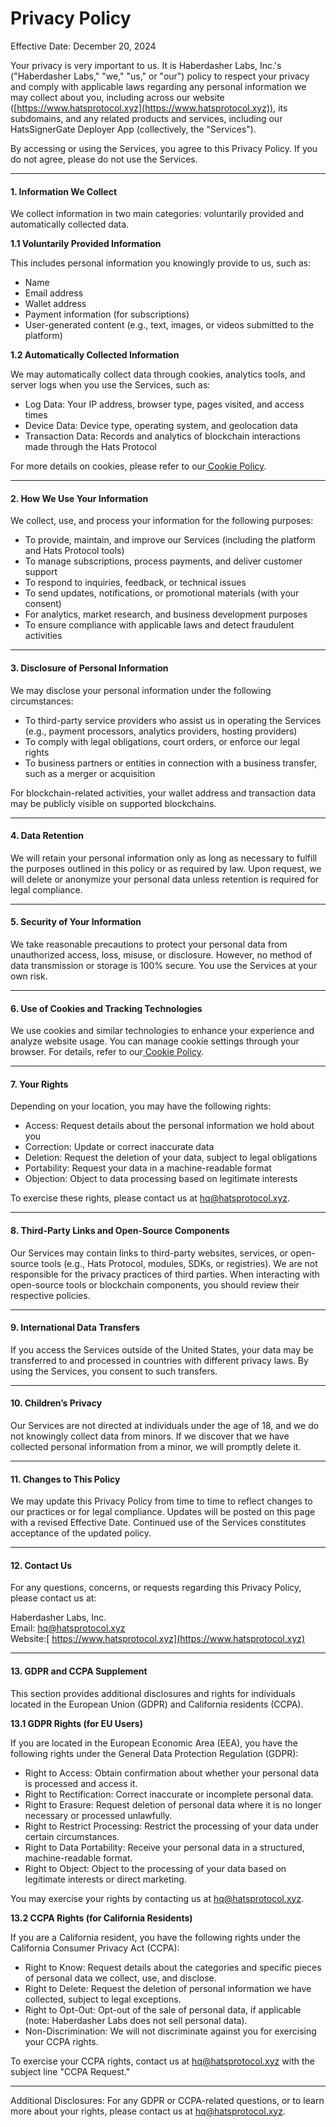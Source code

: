 # Privacy Policy

Effective Date: December 20, 2024

Your privacy is very important to us. It is Haberdasher Labs, Inc.'s ("Haberdasher Labs," "we," "us," or "our") policy to respect your privacy and comply with applicable laws regarding any personal information we may collect about you, including across our website ([https://www.hatsprotocol.xyz](https://www.hatsprotocol.xyz)), its subdomains, and any related products and services, including our HatsSignerGate Deployer App (collectively, the "Services").

By accessing or using the Services, you agree to this Privacy Policy. If you do not agree, please do not use the Services.

***

#### 1. Information We Collect

We collect information in two main categories: voluntarily provided and automatically collected data.

**1.1 Voluntarily Provided Information**

This includes personal information you knowingly provide to us, such as:

* Name
* Email address
* Wallet address
* Payment information (for subscriptions)
* User-generated content (e.g., text, images, or videos submitted to the platform)

**1.2 Automatically Collected Information**

We may automatically collect data through cookies, analytics tools, and server logs when you use the Services, such as:

* Log Data: Your IP address, browser type, pages visited, and access times
* Device Data: Device type, operating system, and geolocation data
* Transaction Data: Records and analytics of blockchain interactions made through the Hats Protocol

For more details on cookies, please refer to our[ Cookie Policy](https://docs.hatsprotocol.xyz/legal/terms/cookie-policy).

***

#### 2. How We Use Your Information

We collect, use, and process your information for the following purposes:

* To provide, maintain, and improve our Services (including the platform and Hats Protocol tools)
* To manage subscriptions, process payments, and deliver customer support
* To respond to inquiries, feedback, or technical issues
* To send updates, notifications, or promotional materials (with your consent)
* For analytics, market research, and business development purposes
* To ensure compliance with applicable laws and detect fraudulent activities

***

#### 3. Disclosure of Personal Information

We may disclose your personal information under the following circumstances:

* To third-party service providers who assist us in operating the Services (e.g., payment processors, analytics providers, hosting providers)
* To comply with legal obligations, court orders, or enforce our legal rights
* To business partners or entities in connection with a business transfer, such as a merger or acquisition

For blockchain-related activities, your wallet address and transaction data may be publicly visible on supported blockchains.

***

#### 4. Data Retention

We will retain your personal information only as long as necessary to fulfill the purposes outlined in this policy or as required by law. Upon request, we will delete or anonymize your personal data unless retention is required for legal compliance.

***

#### 5. Security of Your Information

We take reasonable precautions to protect your personal data from unauthorized access, loss, misuse, or disclosure. However, no method of data transmission or storage is 100% secure. You use the Services at your own risk.

***

#### 6. Use of Cookies and Tracking Technologies

We use cookies and similar technologies to enhance your experience and analyze website usage. You can manage cookie settings through your browser. For details, refer to our[ Cookie Policy](https://docs.hatsprotocol.xyz/legal/terms/cookie-policy).

***

#### 7. Your Rights

Depending on your location, you may have the following rights:

* Access: Request details about the personal information we hold about you
* Correction: Update or correct inaccurate data
* Deletion: Request the deletion of your data, subject to legal obligations
* Portability: Request your data in a machine-readable format
* Objection: Object to data processing based on legitimate interests

To exercise these rights, please contact us at hq@hatsprotocol.xyz.

***

#### 8. Third-Party Links and Open-Source Components

Our Services may contain links to third-party websites, services, or open-source tools (e.g., Hats Protocol, modules, SDKs, or registries). We are not responsible for the privacy practices of third parties. When interacting with open-source tools or blockchain components, you should review their respective policies.

***

#### 9. International Data Transfers

If you access the Services outside of the United States, your data may be transferred to and processed in countries with different privacy laws. By using the Services, you consent to such transfers.

***

#### 10. Children’s Privacy

Our Services are not directed at individuals under the age of 18, and we do not knowingly collect data from minors. If we discover that we have collected personal information from a minor, we will promptly delete it.

***

#### 11. Changes to This Policy

We may update this Privacy Policy from time to time to reflect changes to our practices or for legal compliance. Updates will be posted on this page with a revised Effective Date. Continued use of the Services constitutes acceptance of the updated policy.

***

#### 12. Contact Us

For any questions, concerns, or requests regarding this Privacy Policy, please contact us at:

Haberdasher Labs, Inc.\
Email: hq@hatsprotocol.xyz\
Website:[ https://www.hatsprotocol.xyz](https://www.hatsprotocol.xyz)

***

#### 13. GDPR and CCPA Supplement

This section provides additional disclosures and rights for individuals located in the European Union (GDPR) and California residents (CCPA).

**13.1 GDPR Rights (for EU Users)**

If you are located in the European Economic Area (EEA), you have the following rights under the General Data Protection Regulation (GDPR):

* Right to Access: Obtain confirmation about whether your personal data is processed and access it.
* Right to Rectification: Correct inaccurate or incomplete personal data.
* Right to Erasure: Request deletion of personal data where it is no longer necessary or processed unlawfully.
* Right to Restrict Processing: Restrict the processing of your data under certain circumstances.
* Right to Data Portability: Receive your personal data in a structured, machine-readable format.
* Right to Object: Object to the processing of your data based on legitimate interests or direct marketing.

You may exercise your rights by contacting us at hq@hatsprotocol.xyz.

**13.2 CCPA Rights (for California Residents)**

If you are a California resident, you have the following rights under the California Consumer Privacy Act (CCPA):

* Right to Know: Request details about the categories and specific pieces of personal data we collect, use, and disclose.
* Right to Delete: Request the deletion of personal information we have collected, subject to legal exceptions.
* Right to Opt-Out: Opt-out of the sale of personal data, if applicable (note: Haberdasher Labs does not sell personal data).
* Non-Discrimination: We will not discriminate against you for exercising your CCPA rights.

To exercise your CCPA rights, contact us at hq@hatsprotocol.xyz with the subject line "CCPA Request."

***

Additional Disclosures: For any GDPR or CCPA-related questions, or to learn more about your rights, please contact us at hq@hatsprotocol.xyz.
